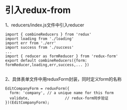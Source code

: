 # 引入redux-from

1、reducers/index.js文件中引入reducer

```
import { combineReducers } from 'redux'
import loading from './loading'
import err from './err'
import success from './success'
...
import { reducer as formReducer } from 'redux-form'
export default combineReducers({form: formReducer,loading,err,success,... })


```

2、具体表单文件中用reduxForm封装，同时定义form的名称

```
EditCompanyForm = reduxForm({
  form: 'company', // a unique name for this form
  validate,                // redux-form同步验证 
})(EditCompanyForm);
```



